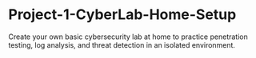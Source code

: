 # Project-1-CyberLab-Home-Setup
Create your own basic cybersecurity lab at home to practice penetration testing, log analysis, and threat detection in an isolated environment.
